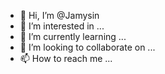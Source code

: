 - 👋 Hi, I’m @Jamysin
- 👀 I’m interested in ...
- 🌱 I’m currently learning ...
- 💞️ I’m looking to collaborate on ...
- 📫 How to reach me ...

<!---
Jamysin/Jamysin is a ✨ special ✨ repository because its `README.md` (this file) appears on your GitHub profile.
You can click the Preview link to take a look at your changes.
--->
